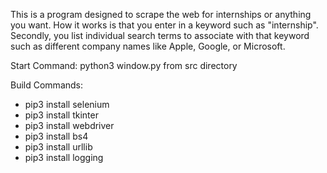 This is a program designed to scrape the web for internships or anything you want. How it works is that you enter in a keyword such as "internship". Secondly, you list individual search terms to 
associate with that keyword such as different company names like Apple, Google, or Microsoft.

Start Command: python3 window.py from src directory

Build Commands:

- pip3 install selenium
- pip3 install tkinter
- pip3 install webdriver
- pip3 install bs4
- pip3 install urllib
- pip3 install logging
